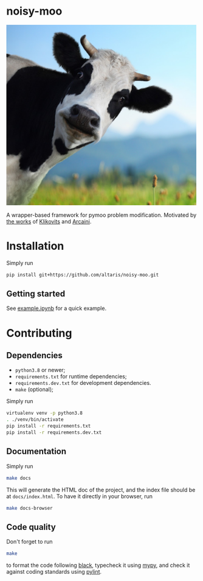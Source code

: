 noisy-moo
=========

<img src="https://github.com/altaris/noisy-moo/raw/main/imgs/the_cow.png"
alt="The Cow" width="500"/>

A wrapper-based framework for pymoo problem modification. Motivated by [the
works](https://github.com/ERATOMMSD/QUATIC2021-KNN-Averaging) of
[Klikovits](https://klikovits.net) and
[Arcaini](http://group-mmm.org/~arcaini/).

# Installation

Simply run
```sh
pip install git+https://github.com/altaris/noisy-moo.git
```

## Getting started

See [example.ipynb](/example.ipynb) for a quick example.

# Contributing

## Dependencies

* `python3.8` or newer;
* `requirements.txt` for runtime dependencies;
* `requirements.dev.txt` for development dependencies.
* `make` (optional);

Simply run
```sh
virtualenv venv -p python3.8
. ./venv/bin/activate
pip install -r requirements.txt
pip install -r requirements.dev.txt
```

## Documentation

Simply run
```sh
make docs
```
This will generate the HTML doc of the project, and the index file should be at
`docs/index.html`. To have it directly in your browser, run
```sh
make docs-browser
```

## Code quality

Don't forget to run
```sh
make
```
to format the code following [black](https://pypi.org/project/black/),
typecheck it using [mypy](http://mypy-lang.org/), and check it against coding
standards using [pylint](https://pylint.org/).
